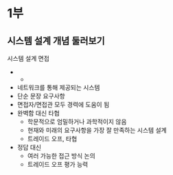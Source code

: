 # 1부

## 시스템 설계 개념 둘러보기

시스템 설계 면접
* *
* 네트워크를 통해 제공되는 시스템
* 단순 문장 요구사항
* 면접자/면접관 모두 경력에 도움이 됨
* 완벽함 대신 타협
	* 학문적으로 엄밀하거나 과학적이지 않음
	* 현재와 미래의 요구사항을 가장 잘 만족하는 시스템 설계
	* 트레이드 오프, 타협
* 정답 대신
	* 여러 가능한 접근 방식 논의
	* 트레이드 오프 평가 능력